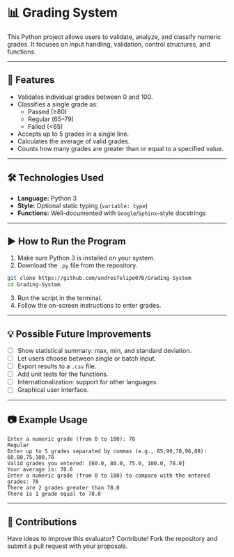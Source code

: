 # 📊 Grading System


This Python project allows users to validate, analyze, and classify numeric grades. It focuses on input handling, validation, control structures, and functions.

---

## 📌 Features

- Validates individual grades between 0 and 100.
- Classifies a single grade as:
  - Passed (≥80)
  - Regular (65–79)
  - Failed (<65)
- Accepts up to 5 grades in a single line.
- Calculates the average of valid grades.
- Counts how many grades are greater than or equal to a specified value.

---

## 🛠️ Technologies Used

- **Language:** Python 3
- **Style:** Optional static typing (`variable: type`)
- **Functions:** Well-documented with `Google`/`Sphinx`-style docstrings

---

## ▶️ How to Run the Program

1. Make sure Python 3 is installed on your system.
2. Download the `.py` file from the repository.

```bash
git clone https://github.com/andresfelipe07b/Grading-System
cd Grading-System
```

3. Run the script in the terminal.
4. Follow the on-screen instructions to enter grades.

---

## 💡 Possible Future Improvements

- [ ] Show statistical summary: max, min, and standard deviation.
- [ ] Let users choose between single or batch input.
- [ ] Export results to a `.csv` file.
- [ ] Add unit tests for the functions.
- [ ] Internationalization: support for other languages.
- [ ] Graphical user interface.

---

## 📷 Example Usage

```
Enter a numeric grade (from 0 to 100): 78
Regular
Enter up to 5 grades separated by commas (e.g., 85,90,78,96,88): 60,80,75,100,78
Valid grades you entered: [60.0, 80.0, 75.0, 100.0, 78.0]
Your average is: 78.6
Enter a numeric grade (from 0 to 100) to compare with the entered grades: 78
There are 2 grades greater than 78.0
There is 1 grade equal to 78.0
```

---

## 🤝 Contributions

Have ideas to improve this evaluator? Contribute! Fork the repository and submit a pull request with your proposals.
